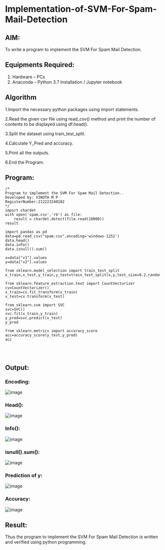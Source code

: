 # Implementation-of-SVM-For-Spam-Mail-Detection

## AIM:
To write a program to implement the SVM For Spam Mail Detection.

## Equipments Required:
1. Hardware – PCs
2. Anaconda – Python 3.7 Installation / Jupyter notebook

## Algorithm
1.Import the necessary python packages using import statements.

2.Read the given csv file using read_csv() method and print the number of contents to be displayed using df.head().

3.Split the dataset using train_test_split.

4.Calculate Y_Pred and accuracy.

5.Print all the outputs.

6.End the Program.

## Program:
```
/*
Program to implement the SVM For Spam Mail Detection..
Developed by: VINOTH M P
RegisterNumber:212223240182
*/
import chardet
with open('spam.csv','rb') as file:
    result = chardet.detect(file.read(10000))
result

import pandas as pd
data=pd.read_csv("spam.csv",encoding='windows-1252')
data.head()
data.info()
data.isnull().sum()

x=data["v1"].values
y=data["v2"].values

from sklearn.model_selection import train_test_split
x_train,x_test,y_train,y_test=train_test_split(x,y,test_size=0.2,random_state=0)

from sklearn.feature_extraction.text import CountVectorizer
cv=CountVectorizer()
x_train=cv.fit_transform(x_train)
x_test=cv.transform(x_test)

from sklearn.svm import SVC
svc=SVC()
svc.fit(x_train,y_train)
y_pred=svc.predict(x_test)
y_pred

from sklearn.metrics import accuracy_score
acc=accuracy_score(y_test,y_pred)
acc




```

## Output:
### Encoding:
![image](https://github.com/user-attachments/assets/fae5d304-fe30-43aa-9eba-8255a181fb9f)

### Head():
![image](https://github.com/user-attachments/assets/d824d63e-db25-42b9-823f-7cf6c2a12a78)

### Info():
![image](https://github.com/user-attachments/assets/028ed981-94bf-404b-941b-06098c18339d)

### isnull().sum():
![image](https://github.com/user-attachments/assets/d5f2de14-34de-4a6b-a3db-0a7ee283d451)

### Prediction of y:
![image](https://github.com/user-attachments/assets/c88796f9-99ab-492f-835b-460e7eea06b3)

### Accuracy:
![image](https://github.com/user-attachments/assets/95288e43-ac2a-4515-8adb-f312844cede0)


## Result:
Thus the program to implement the SVM For Spam Mail Detection is written and verified using python programming.
